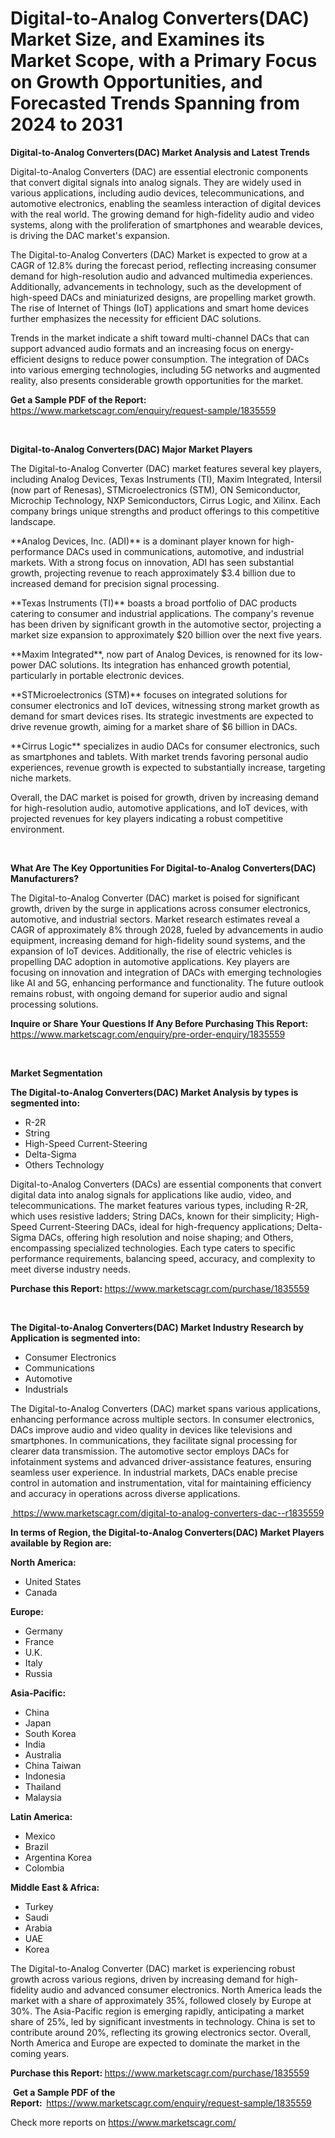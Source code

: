 <p><h1>Digital-to-Analog Converters(DAC) Market Size, and Examines its Market Scope, with a Primary Focus on Growth Opportunities, and Forecasted Trends Spanning from 2024 to 2031</h1></p><p><strong>Digital-to-Analog Converters(DAC) Market Analysis and Latest Trends</strong></p>
<p><p>Digital-to-Analog Converters (DAC) are essential electronic components that convert digital signals into analog signals. They are widely used in various applications, including audio devices, telecommunications, and automotive electronics, enabling the seamless interaction of digital devices with the real world. The growing demand for high-fidelity audio and video systems, along with the proliferation of smartphones and wearable devices, is driving the DAC market's expansion.</p><p>The Digital-to-Analog Converters (DAC) Market is expected to grow at a CAGR of 12.8% during the forecast period, reflecting increasing consumer demand for high-resolution audio and advanced multimedia experiences. Additionally, advancements in technology, such as the development of high-speed DACs and miniaturized designs, are propelling market growth. The rise of Internet of Things (IoT) applications and smart home devices further emphasizes the necessity for efficient DAC solutions. </p><p>Trends in the market indicate a shift toward multi-channel DACs that can support advanced audio formats and an increasing focus on energy-efficient designs to reduce power consumption. The integration of DACs into various emerging technologies, including 5G networks and augmented reality, also presents considerable growth opportunities for the market.</p></p>
<p><strong>Get a Sample PDF of the Report:&nbsp;</strong> <a href="https://www.marketscagr.com/enquiry/request-sample/1835559?utm_campaign=2016&utm_medium=2&utm_source=Github&utm_content=ia&utm_term=31122024&utm_id=digital-to-analog-convertersdac">https://www.marketscagr.com/enquiry/request-sample/1835559</a></p>
<p>&nbsp;</p>
<p><strong>Digital-to-Analog Converters(DAC) Major Market Players</strong></p>
<p><p>The Digital-to-Analog Converter (DAC) market features several key players, including Analog Devices, Texas Instruments (TI), Maxim Integrated, Intersil (now part of Renesas), STMicroelectronics (STM), ON Semiconductor, Microchip Technology, NXP Semiconductors, Cirrus Logic, and Xilinx. Each company brings unique strengths and product offerings to this competitive landscape.</p><p>**Analog Devices, Inc. (ADI)** is a dominant player known for high-performance DACs used in communications, automotive, and industrial markets. With a strong focus on innovation, ADI has seen substantial growth, projecting revenue to reach approximately $3.4 billion due to increased demand for precision signal processing.</p><p>**Texas Instruments (TI)** boasts a broad portfolio of DAC products catering to consumer and industrial applications. The company's revenue has been driven by significant growth in the automotive sector, projecting a market size expansion to approximately $20 billion over the next five years.</p><p>**Maxim Integrated**, now part of Analog Devices, is renowned for its low-power DAC solutions. Its integration has enhanced growth potential, particularly in portable electronic devices.</p><p>**STMicroelectronics (STM)** focuses on integrated solutions for consumer electronics and IoT devices, witnessing strong market growth as demand for smart devices rises. Its strategic investments are expected to drive revenue growth, aiming for a market share of $6 billion in DACs.</p><p>**Cirrus Logic** specializes in audio DACs for consumer electronics, such as smartphones and tablets. With market trends favoring personal audio experiences, revenue growth is expected to substantially increase, targeting niche markets.</p><p>Overall, the DAC market is poised for growth, driven by increasing demand for high-resolution audio, automotive applications, and IoT devices, with projected revenues for key players indicating a robust competitive environment.</p></p>
<p>&nbsp;</p>
<p><strong>What Are The Key Opportunities For Digital-to-Analog Converters(DAC) Manufacturers?</strong></p>
<p><p>The Digital-to-Analog Converter (DAC) market is poised for significant growth, driven by the surge in applications across consumer electronics, automotive, and industrial sectors. Market research estimates reveal a CAGR of approximately 8% through 2028, fueled by advancements in audio equipment, increasing demand for high-fidelity sound systems, and the expansion of IoT devices. Additionally, the rise of electric vehicles is propelling DAC adoption in automotive applications. Key players are focusing on innovation and integration of DACs with emerging technologies like AI and 5G, enhancing performance and functionality. The future outlook remains robust, with ongoing demand for superior audio and signal processing solutions.</p></p>
<p><strong>Inquire or Share Your Questions If Any Before Purchasing This Report:</strong> <a href="https://www.marketscagr.com/enquiry/pre-order-enquiry/1835559?utm_campaign=2016&utm_medium=2&utm_source=Github&utm_content=ia&utm_term=31122024&utm_id=digital-to-analog-convertersdac">https://www.marketscagr.com/enquiry/pre-order-enquiry/1835559</a></p>
<p>&nbsp;</p>
<p><strong>Market Segmentation</strong></p>
<p><strong>The Digital-to-Analog Converters(DAC) Market Analysis by types is segmented into:</strong></p>
<p><ul><li>R-2R</li><li>String</li><li>High-Speed Current-Steering</li><li>Delta-Sigma</li><li>Others Technology</li></ul></p>
<p><p>Digital-to-Analog Converters (DACs) are essential components that convert digital data into analog signals for applications like audio, video, and telecommunications. The market features various types, including R-2R, which uses resistive ladders; String DACs, known for their simplicity; High-Speed Current-Steering DACs, ideal for high-frequency applications; Delta-Sigma DACs, offering high resolution and noise shaping; and Others, encompassing specialized technologies. Each type caters to specific performance requirements, balancing speed, accuracy, and complexity to meet diverse industry needs.</p></p>
<p><strong>Purchase this Report:&nbsp;</strong><a href="https://www.marketscagr.com/purchase/1835559?utm_campaign=2016&utm_medium=2&utm_source=Github&utm_content=ia&utm_term=31122024&utm_id=digital-to-analog-convertersdac">https://www.marketscagr.com/purchase/1835559</a></p>
<p>&nbsp;</p>
<p><strong>The Digital-to-Analog Converters(DAC) Market Industry Research by Application is segmented into:</strong></p>
<p><ul><li>Consumer Electronics</li><li>Communications</li><li>Automotive</li><li>Industrials</li></ul></p>
<p><p>The Digital-to-Analog Converters (DAC) market spans various applications, enhancing performance across multiple sectors. In consumer electronics, DACs improve audio and video quality in devices like televisions and smartphones. In communications, they facilitate signal processing for clearer data transmission. The automotive sector employs DACs for infotainment systems and advanced driver-assistance features, ensuring seamless user experience. In industrial markets, DACs enable precise control in automation and instrumentation, vital for maintaining efficiency and accuracy in operations across diverse applications.</p></p>
<p><a href="https://www.marketscagr.com/digital-to-analog-converters-dac--r1835559?utm_campaign=2016&utm_medium=2&utm_source=Github&utm_content=ia&utm_term=31122024&utm_id=digital-to-analog-convertersdac">&nbsp;https://www.marketscagr.com/digital-to-analog-converters-dac--r1835559</a></p>
<p><strong>In terms of Region, the Digital-to-Analog Converters(DAC) Market Players available by Region are:</strong></p>
<p>
    <p> <strong> North America: </strong>
        <ul>
            <li>United States</li>
            <li>Canada</li>
        </ul>
        </p> 
    <p> <strong> Europe: </strong>
        <ul>
            <li>Germany</li>
            <li>France</li>
            <li>U.K.</li>
            <li>Italy</li>
            <li>Russia</li>
        </ul>
        </p> 
    <p> <strong> Asia-Pacific: </strong>
        <ul>
            <li>China</li>
            <li>Japan</li>
            <li>South Korea</li>
            <li>India</li>
            <li>Australia</li>
            <li>China Taiwan</li>
            <li>Indonesia</li>
            <li>Thailand</li>
            <li>Malaysia</li>
        </ul>
        </p> 
    <p> <strong> Latin America: </strong>
        <ul>
            <li>Mexico</li>
            <li>Brazil</li>
            <li>Argentina Korea</li>
            <li>Colombia</li>
        </ul>
        </p> 
    <p> <strong> Middle East & Africa: </strong>
        <ul>
            <li>Turkey</li>
            <li>Saudi</li>
            <li>Arabia</li>
            <li>UAE</li>
            <li>Korea</li>
        </ul>
    </p>
    </p>
<p><p>The Digital-to-Analog Converter (DAC) market is experiencing robust growth across various regions, driven by increasing demand for high-fidelity audio and advanced consumer electronics. North America leads the market with a share of approximately 35%, followed closely by Europe at 30%. The Asia-Pacific region is emerging rapidly, anticipating a market share of 25%, led by significant investments in technology. China is set to contribute around 20%, reflecting its growing electronics sector. Overall, North America and Europe are expected to dominate the market in the coming years.</p></p>
<p><strong>Purchase this Report: </strong><a href="https://www.marketscagr.com/purchase/1835559?utm_campaign=2016&utm_medium=2&utm_source=Github&utm_content=ia&utm_term=31122024&utm_id=digital-to-analog-convertersdac">https://www.marketscagr.com/purchase/1835559</a></p>
<p>&nbsp;<strong>Get a Sample PDF of the Report:&nbsp;&nbsp;</strong><a href="https://www.marketscagr.com/enquiry/request-sample/1835559?utm_campaign=2016&utm_medium=2&utm_source=Github&utm_content=ia&utm_term=31122024&utm_id=digital-to-analog-convertersdac">https://www.marketscagr.com/enquiry/request-sample/1835559</a></p>
<p><strong></strong></p>
<p>Check more reports on <a href="https://www.marketscagr.com/?utm_campaign=2016&utm_medium=2&utm_source=Github&utm_content=ia&utm_term=31122024&utm_id=digital-to-analog-convertersdac">https://www.marketscagr.com/</a></p>